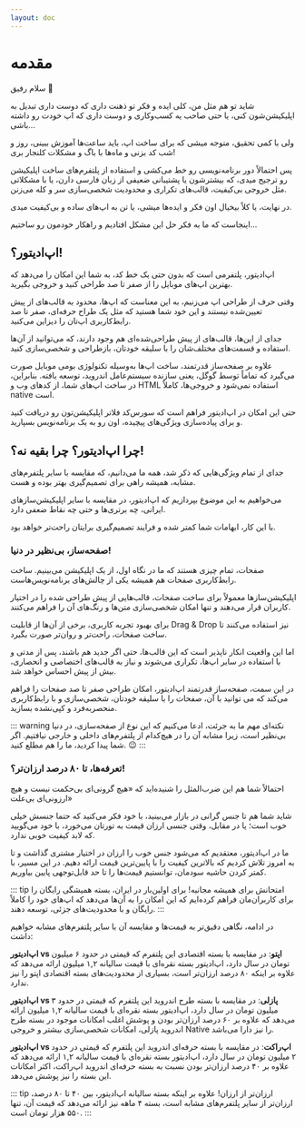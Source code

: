 ```yaml
---
layout: doc
---
```


# مقدمه

سلام رفیق 👋

شاید تو هم مثل من، کلی ایده و فکر تو ذهنت داری که دوست داری تبدیل به اپلیکیشن‌شون کنی، یا حتی صاحب یه کسب‌وکاری و دوست داری که اپ خودت رو داشته باشی...

ولی با کمی تحقیق، متوجه میشی که برای ساخت اپ، باید ساعت‌ها آموزش ببینی، روز و شب کد بزنی و ماه‌ها با باگ و مشکلات کلنجار بری!

پس احتمالاً دور برنامه‌نویسی رو خط می‌کشی و استفاده از پلتفرم‌های ساخت اپلیکیشن رو ترجیح میدی، که بیشترشون یا پشتیبانی ضعیفی از زبان فارسی دارن، یا با مشکلاتی مثل خروجی بی‌کیفیت، قالب‌های تکراری و محدودیت شخصی‌سازی سر و کله می‌زنن.

در نهایت، یا کلاً بیخیال اون فکر و ایده‌ها میشی، یا تن به اپ‌های ساده و بی‌کیفیت میدی.

اینجاست که ما به فکر حل این مشکل افتادیم و راهکار خودمون رو ساختیم...

## اپ‌ادیتور؟!

اپ‌ادیتور، پلتفرمی است که بدون حتی یک خط کد، به شما این امکان را می‌دهد که بهترین اپ‌های موبایل را از صفر تا صد طراحی کنید و خروجی بگیرید.

وقتی حرف از طراحی اپ می‌زنیم، به این معناست که اپ‌ها، محدود به قالب‌های از پیش تعیین‌شده نیستند و این خود شما هستید که مثل یک طراح حرفه‌ای، صفر تا صد رابط‌کاربری اپ‌تان را دیزاین می‌کنید.

جدای از این‌ها، قالب‌های از پیش طراحی‌شده‌ای هم وجود دارند، که می‌توانید از آن‌ها استفاده و قسمت‌های مختلف‌شان را با سلیقه خودتان، بازطراحی و شخصی‌سازی کنید.

علاوه بر صفحه‌ساز قدرتمند، ساخت اپ‌ها به‌وسیله تکنولوژی بومی موبایل صورت می‌گیرد که تماماً توسط گوگل، یعنی سازنده سیستم‌عامل اندروید، توسعه یافته. بنابراین، در ساخت اپ‌های شما، از کدهای وب و HTML استفاده نمی‌شود و خروجی‌ها، کاملاً native است.

حتی این امکان در اپ‌ادیتور فراهم است که سورس‌کد فلاتر اپلیکیشن‌تون رو دریافت کنید و برای پیاده‌سازی ویژگی‌های پیچیده، اون رو به یک برنامه‌نویس بسپارید.

## چرا اپ‌ادیتور؟ چرا بقیه نه؟!

جدای از تمام ویژگی‌هایی که ذکر شد، همه ما می‌دانیم، که مقایسه با سایر پلتفرم‌های مشابه، همیشه راهی برای تصمیم‌گیری بهتر بوده و هست.

می‌خواهیم به این موضوع بپردازیم که اپ‌ادیتور، در مقایسه با سایر اپلیکیشن‌سازهای ایرانی، چه برتری‌ها و حتی چه نقاط ضعفی دارد.

با این کار، ابهامات شما کمتر شده و فرایند تصمیم‌گیری برایتان راحت‌تر خواهد بود.

### صفحه‌ساز، بی‌نظیر در دنیا!

صفحات، تمام چیزی هستند که ما در نگاه اول، از یک اپلیکیشن می‌بینیم. ساخت رابط‌کاربری صفحات هم همیشه یکی از چالش‌های برنامه‌نویس‌هاست.

اپلیکیشن‌سازها معمولاً برای ساخت صفحات، قالب‌هایی از پیش طراحی شده را در اختیار کاربران قرار می‌دهند و تنها امکان شخصی‌سازی متن‌ها و رنگ‌های آن را فراهم می‌کنند.

برای بهبود تجربه کاربری، برخی از آن‌ها از قابلیت Drag & Drop نیز استفاده می‌کنند تا ساخت صفحات، راحت‌تر و روان‌تر صورت بگیرد.

اما این واقعیت انکار ناپذیر است که این قالب‌ها، حتی اگر جدید هم باشند، پس از مدتی و با استفاده در سایر اپ‌ها، تکراری می‌شوند و نیاز به قالب‌های اختصاصی و انحصاری، بیش از پیش احساس خواهد شد.

در این سمت، صفحه‌ساز قدرتمند اپ‌ادیتور، امکان طراحی صفر تا صد صفحات را فراهم می‌کند که می توانید با آن، صفحات را با سلیقه خودتان، شخصی‌سازی و با رابط‌کاربری منحصربه‌فرد و کپی‌نشده بسازید.

::: warning نکته‌ای مهم
ما به جرئت، ادعا می‌کنیم که این نوع از صفحه‌سازی، در دنیا بی‌نظیر است، زیرا مشابه آن را در هیچ‌کدام از پلتفرم‌های داخلی و خارجی نیافتیم. اگر شما پیدا کردید، ما را هم مطلع کنید. 😉
:::

### تعرفه‌ها، تا ۸۰ درصد ارزان‌تر؟!

احتمالاً شما هم این ضرب‌المثل را شنیده‌اید که «هیچ گرونی‌ای بی‌حکمت نیست و هیچ ارزونی‌ای بی‌علت»

شاید شما هم تا جنس گرانی در بازار می‌بینید، با خود فکر می‌کنید که حتما جنسش خیلی خوب است؛ یا در مقابل، وقتی جنسی ارزان قیمت به تورتان می‌خورد، با خود می‌گویید که لابد کیفیت خوبی ندارد.

ما در اپ‌ادیتور، معتقدیم که می‌شود جنس خوب را ارزان در اختیار مشتری گذاشت و تا به امروز تلاش کردیم که بالاترین کیفیت را با پایین‌ترین قیمت ارائه دهیم. در این مسیر، با کمتر کردن حاشیه سودمان، توانستیم قیمت‌ها را تا حد قابل‌توجهی پایین بیاوریم.

::: tip امتحانش برای همیشه مجانیه!
برای اولین‌بار در ایران، بسته همیشگی رایگان را برای کاربران‌مان فراهم کرده‌ایم که این امکان را به آن‌ها می‌دهد که اپ‌های خود را کاملاً رایگان و با محدودیت‌های جزئی، توسعه دهند.
:::

در ادامه، نگاهی دقیق‌تر به قیمت‌ها و مقایسه آن با سایر پلتفرم‌های مشابه خواهیم داشت:

**اپ‌ادیتور vs اپتو**: در مقایسه با بسته اقتصادی این پلتفرم که قیمتی در حدود ۶ میلیون تومان در سال دارد، اپ‌ادیتور بسته نقره‌ای با قیمت سالیانه ۱,۲ میلیون ارائه می‌دهد که علاوه بر اینکه ۸۰ درصد ارزان‌تر است، بسیاری از محدودیت‌های بسته اقتصادی اپتو را نیز ندارد.

**اپ‌ادیتور vs پازلی**: در مقایسه با بسته طرح اندروید این پلتفرم که قیمتی در حدود ۳ میلیون تومان در سال دارد، اپ‌ادیتور بسته نقره‌ای با قیمت سالیانه ۱,۲ میلیون ارائه می‌دهد که علاوه بر ۶۰ درصد ارزان‌تر بودن و پوشش اغلب امکانات موجود در بسته طرح اندروید پازلی، امکانات شخصی‌سازی بیشتر و خروجی Native را نیز دارا می‌باشد.

**اپ‌ادیتور vs اپ‌راکت**: در مقایسه با بسته حرفه‌ای اندروید این پلتفرم که قیمتی در حدود ۲ میلیون تومان در سال دارد، اپ‌ادیتور بسته نقره‌ای با قیمت سالیانه ۱,۲ ارائه می‌دهد که علاوه بر ۴۰ درصد ارزان‌تر بودن نسبت به بسته حرفه‌ای اندروید اپ‌راکت، اکثر امکانات این بسته را نیز پوشش می‌دهد.

::: tip ارزان‌تر از ارزان!
علاوه بر اینکه بسته سالیانه اپ‌ادیتور، بین ۴۰ تا ۸۰ درصد، ارزان‌تر از سایر پلتفرم‌های مشابه است، بسته ۴ ماهه نیز ارائه می‌دهد که قیمت آن، تنها ۵۵۰ هزار تومان است.
:::